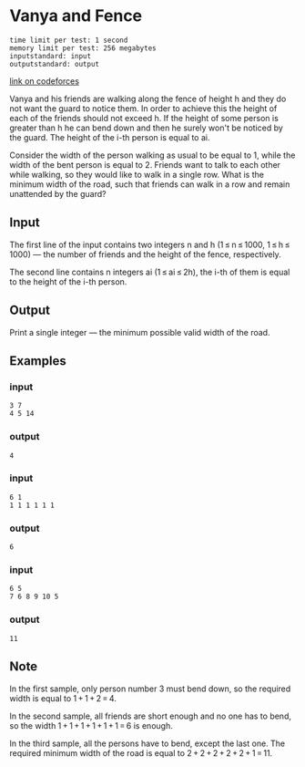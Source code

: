 # Vanya and Fence
    time limit per test: 1 second
    memory limit per test: 256 megabytes
    inputstandard: input
    outputstandard: output
 
 
[link on codeforces](http://codeforces.com/contest/677/problem/A)

Vanya and his friends are walking along the fence of height h and they do not want the guard to notice them. In order to achieve this the height of each of the friends should not exceed h. If the height of some person is greater than h he can bend down and then he surely won't be noticed by the guard. The height of the i-th person is equal to ai.

Consider the width of the person walking as usual to be equal to 1, while the width of the bent person is equal to 2. Friends want to talk to each other while walking, so they would like to walk in a single row. What is the minimum width of the road, such that friends can walk in a row and remain unattended by the guard?

## Input
The first line of the input contains two integers n and h (1 ≤ n ≤ 1000, 1 ≤ h ≤ 1000) — the number of friends and the height of the fence, respectively.

The second line contains n integers ai (1 ≤ ai ≤ 2h), the i-th of them is equal to the height of the i-th person.

## Output
Print a single integer — the minimum possible valid width of the road.



## Examples
### input
	3 7
	4 5 14
### output
	4
### input
	6 1
	1 1 1 1 1 1
### output
	6
### input
	6 5
	7 6 8 9 10 5
### output
	11

## Note

In the first sample, only person number 3 must bend down, so the required width is equal to 1 + 1 + 2 = 4.

In the second sample, all friends are short enough and no one has to bend, so the width 1 + 1 + 1 + 1 + 1 + 1 = 6 is enough.

In the third sample, all the persons have to bend, except the last one. The required minimum width of the road is equal to 2 + 2 + 2 + 2 + 2 + 1 = 11.
